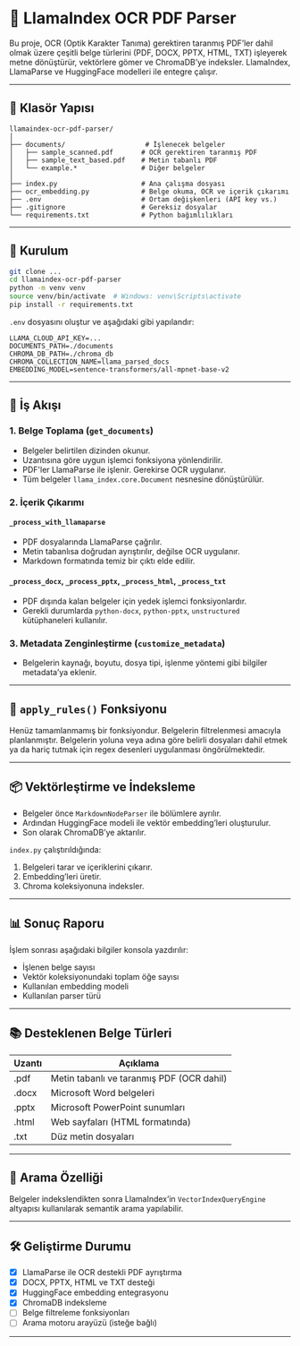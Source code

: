 # 🦙 LlamaIndex OCR PDF Parser

Bu proje, OCR (Optik Karakter Tanıma) gerektiren taranmış PDF’ler dahil olmak üzere çeşitli belge türlerini (PDF, DOCX, PPTX, HTML, TXT) işleyerek metne dönüştürür, vektörlere gömer ve ChromaDB’ye indeksler. LlamaIndex, LlamaParse ve HuggingFace modelleri ile entegre çalışır.

---

## 📁 Klasör Yapısı

```
llamaindex-ocr-pdf-parser/
│
├── documents/                    # İşlenecek belgeler
│   ├── sample_scanned.pdf       # OCR gerektiren taranmış PDF
│   ├── sample_text_based.pdf    # Metin tabanlı PDF
│   └── example.*                # Diğer belgeler
│
├── index.py                     # Ana çalışma dosyası
├── ocr_embedding.py             # Belge okuma, OCR ve içerik çıkarımı
├── .env                         # Ortam değişkenleri (API key vs.)
├── .gitignore                   # Gereksiz dosyalar
└── requirements.txt             # Python bağımlılıkları
```

---

## 🔧 Kurulum

```bash
git clone ...
cd llamaindex-ocr-pdf-parser
python -m venv venv
source venv/bin/activate  # Windows: venv\Scripts\activate
pip install -r requirements.txt
```

`.env` dosyasını oluştur ve aşağıdaki gibi yapılandır:

```
LLAMA_CLOUD_API_KEY=...
DOCUMENTS_PATH=./documents
CHROMA_DB_PATH=./chroma_db
CHROMA_COLLECTION_NAME=llama_parsed_docs
EMBEDDING_MODEL=sentence-transformers/all-mpnet-base-v2
```

---

## 🧠 İş Akışı

### 1. Belge Toplama (`get_documents`)

* Belgeler belirtilen dizinden okunur.
* Uzantısına göre uygun işlemci fonksiyona yönlendirilir.
* PDF'ler LlamaParse ile işlenir. Gerekirse OCR uygulanır.
* Tüm belgeler `llama_index.core.Document` nesnesine dönüştürülür.

### 2. İçerik Çıkarımı

#### `_process_with_llamaparse`

* PDF dosyalarında LlamaParse çağrılır.
* Metin tabanlısa doğrudan ayrıştırılır, değilse OCR uygulanır.
* Markdown formatında temiz bir çıktı elde edilir.

#### `_process_docx`, `_process_pptx`, `_process_html`, `_process_txt`

* PDF dışında kalan belgeler için yedek işlemci fonksiyonlardır.
* Gerekli durumlarda `python-docx`, `python-pptx`, `unstructured` kütüphaneleri kullanılır.

### 3. Metadata Zenginleştirme (`customize_metadata`)

* Belgelerin kaynağı, boyutu, dosya tipi, işlenme yöntemi gibi bilgiler metadata’ya eklenir.

---

## 🧾 `apply_rules()` Fonksiyonu

Henüz tamamlanmamış bir fonksiyondur. Belgelerin filtrelenmesi amacıyla planlanmıştır. Belgelerin yoluna veya adına göre belirli dosyaları dahil etmek ya da hariç tutmak için regex desenleri uygulanması öngörülmektedir.

---

## 📦 Vektörleştirme ve İndeksleme

* Belgeler önce `MarkdownNodeParser` ile bölümlere ayrılır.
* Ardından HuggingFace modeli ile vektör embedding’leri oluşturulur.
* Son olarak ChromaDB’ye aktarılır.

`index.py` çalıştırıldığında:

1. Belgeleri tarar ve içeriklerini çıkarır.
2. Embedding’leri üretir.
3. Chroma koleksiyonuna indeksler.

---

## 📊 Sonuç Raporu

İşlem sonrası aşağıdaki bilgiler konsola yazdırılır:

* İşlenen belge sayısı
* Vektör koleksiyonundaki toplam öğe sayısı
* Kullanılan embedding modeli
* Kullanılan parser türü

---

## 📚 Desteklenen Belge Türleri

| Uzantı | Açıklama                                  |
| ------ | ----------------------------------------- |
| .pdf   | Metin tabanlı ve taranmış PDF (OCR dahil) |
| .docx  | Microsoft Word belgeleri                  |
| .pptx  | Microsoft PowerPoint sunumları            |
| .html  | Web sayfaları (HTML formatında)           |
| .txt   | Düz metin dosyaları                       |

---

## 🧠 Arama Özelliği

Belgeler indekslendikten sonra LlamaIndex’in `VectorIndexQueryEngine` altyapısı kullanılarak semantik arama yapılabilir.

---

## 🛠 Geliştirme Durumu

* [x] LlamaParse ile OCR destekli PDF ayrıştırma
* [x] DOCX, PPTX, HTML ve TXT desteği
* [x] HuggingFace embedding entegrasyonu
* [x] ChromaDB indeksleme
* [ ] Belge filtreleme fonksiyonları
* [ ] Arama motoru arayüzü (isteğe bağlı)

---

